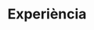 ---
title: "Experiència"
_build:
  list: false
  render: false
outputs: []
sitemap:
  exclude: true
---